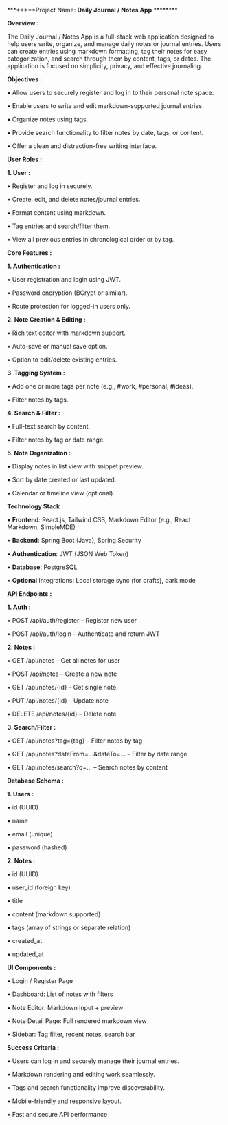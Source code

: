 ********Project Name: **Daily Journal / Notes App** ********


****Overview :****

The Daily Journal / Notes App is a full-stack web application designed to help users write, organize,
and manage daily notes or journal entries. Users can create entries using markdown formatting, tag
their notes for easy categorization, and search through them by content, tags, or dates. The
application is focused on simplicity, privacy, and effective journaling.



****Objectives :****

• Allow users to securely register and log in to their personal note space.

• Enable users to write and edit markdown-supported journal entries.

• Organize notes using tags.

• Provide search functionality to filter notes by date, tags, or content.

• Offer a clean and distraction-free writing interface.



****User Roles :****

**1. User :**

• Register and log in securely.

• Create, edit, and delete notes/journal entries.

• Format content using markdown.

• Tag entries and search/filter them.

• View all previous entries in chronological order or by tag.



****Core Features :****

**1. Authentication :**

• User registration and login using JWT.

• Password encryption (BCrypt or similar).

• Route protection for logged-in users only.


**2. Note Creation & Editing :**

• Rich text editor with markdown support.

• Auto-save or manual save option.

• Option to edit/delete existing entries.


**3. Tagging System :**

• Add one or more tags per note (e.g., #work, #personal, #ideas).

• Filter notes by tags.


**4. Search & Filter :**

• Full-text search by content.

• Filter notes by tag or date range.


**5. Note Organization :**

• Display notes in list view with snippet preview.

• Sort by date created or last updated.

• Calendar or timeline view (optional).



****Technology Stack :****

• **Frontend**: React.js, Tailwind CSS, Markdown Editor (e.g., React Markdown, SimpleMDE)

• **Backend**: Spring Boot (Java), Spring Security

• **Authentication**: JWT (JSON Web Token)

• **Database**: PostgreSQL 

• **Optional** Integrations: Local storage sync (for drafts), dark mode



****API Endpoints :****

**1. Auth :**

• POST /api/auth/register – Register new user

• POST /api/auth/login – Authenticate and return JWT


**2. Notes :**

• GET /api/notes – Get all notes for user

• POST /api/notes – Create a new note

• GET /api/notes/{id} – Get single note

• PUT /api/notes/{id} – Update note

• DELETE /api/notes/{id} – Delete note


**3. Search/Filter :**

• GET /api/notes?tag={tag} – Filter notes by tag

• GET /api/notes?dateFrom=...&dateTo=... – Filter by date range

• GET /api/notes/search?q=... – Search notes by content



****Database Schema :****

**1. Users :**

• id (UUID)

• name

• email (unique)

• password (hashed)


**2. Notes :**

• id (UUID)

• user_id (foreign key)

• title

• content (markdown supported)

• tags (array of strings or separate relation)

• created_at

• updated_at



****UI Components :****

• Login / Register Page

• Dashboard: List of notes with filters

• Note Editor: Markdown input + preview

• Note Detail Page: Full rendered markdown view

• Sidebar: Tag filter, recent notes, search bar



****Success Criteria :****

• Users can log in and securely manage their journal entries.

• Markdown rendering and editing work seamlessly.

• Tags and search functionality improve discoverability.

• Mobile-friendly and responsive layout.

• Fast and secure API performance
